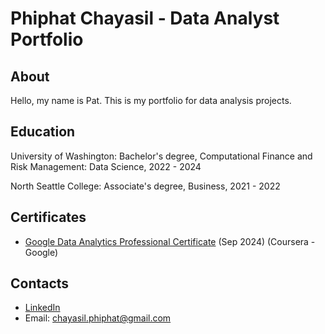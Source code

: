 # Phiphat Chayasil - Data Analyst Portfolio

## About

Hello, my name is Pat. This is my portfolio for data analysis projects.


## Education
University of Washington: Bachelor's degree, Computational Finance and Risk Management: Data Science, 2022 - 2024

North Seattle College: Associate's degree, Business, 2021 - 2022


## Certificates
- [Google Data Analytics Professional Certificate](https://coursera.org/share/b306df42ac5fc57e08cca028465118b8) (Sep 2024) (Coursera - Google)


## Contacts
- [LinkedIn](www.linkedin.com/in/phiphat-phattharachayasi)
- Email: chayasil.phiphat@gmail.com

<!---
Bowlingppc/Bowlingppc is a ✨ special ✨ repository because its `README.md` (this file) appears on your GitHub profile.
You can click the Preview link to take a look at your changes.
--->
